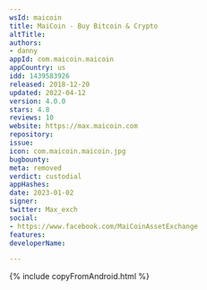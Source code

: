 ```yaml
---
wsId: maicoin
title: MaiCoin - Buy Bitcoin & Crypto
altTitle: 
authors:
- danny
appId: com.maicoin.maicoin
appCountry: us
idd: 1439583926
released: 2018-12-20
updated: 2022-04-12
version: 4.0.0
stars: 4.8
reviews: 10
website: https://max.maicoin.com
repository: 
issue: 
icon: com.maicoin.maicoin.jpg
bugbounty: 
meta: removed
verdict: custodial
appHashes: 
date: 2023-01-02
signer: 
twitter: Max_exch
social:
- https://www.facebook.com/MaiCoinAssetExchange
features: 
developerName: 

---
```


{% include copyFromAndroid.html %}
